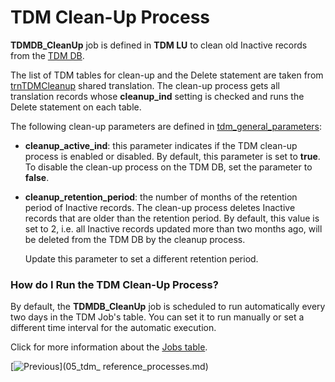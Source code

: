 # TDM Clean-Up Process

**TDMDB_CleanUp** job is defined in **TDM LU** to clean old Inactive records from the [TDM DB](02_tdm_database.md). 

The list of TDM tables for clean-up and the Delete statement are taken from [trnTDMCleanup](/articles/TDM/tdm_implementation/04_fabric_tdm_library.md#trntdmcleanup) shared translation. The clean-up process gets all translation records whose **cleanup_ind** setting is checked and runs the Delete statement on each table. 

The following clean-up parameters  are defined in [tdm_general_parameters](02_tdm_database.md#tdm_general_parameters):

- **cleanup_active_ind**: this parameter indicates if the TDM clean-up process is enabled or disabled. By default, this parameter is set to **true**. To disable the clean-up process on the TDM DB, set the parameter to **false**. 

- **cleanup_retention_period**: the number of months of the retention period of Inactive records. The clean-up process deletes Inactive records that are older than the retention period. By default, this value is set to 2, i.e. all Inactive records updated more than two months ago, will be deleted from the TDM DB by the cleanup process. 

  Update this parameter to set a different retention period.

### How do I Run the TDM Clean-Up Process?

By default, the **TDMDB_CleanUp** job is scheduled to run automatically every two days in the TDM Job's table. You can set it to run manually or set a different time interval for the automatic execution.

Click for more information about the [Jobs table](/articles/20_jobs_and_batch_services/03_create_a_new_user_job.md#step-4). 




  [![Previous](/articles/images/Previous.png)](05_tdm_ reference_processes.md)

  